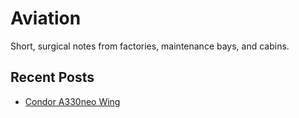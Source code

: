 # Aviation

Short, surgical notes from factories, maintenance bays, and cabins.

## Recent Posts
- [Condor A330neo Wing](a330neofra.md)
